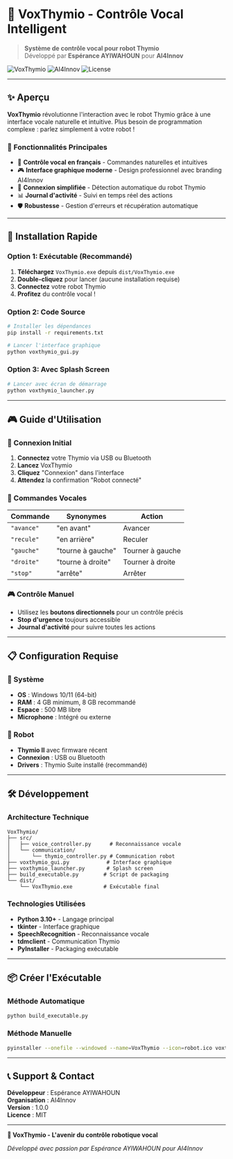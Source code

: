 # 🤖 VoxThymio - Contrôle Vocal Intelligent

> **Système de contrôle vocal pour robot Thymio**  
> Développé par **Espérance AYIWAHOUN** pour **AI4Innov**

![VoxThymio](https://img.shields.io/badge/VoxThymio-v1.0-00d4aa?style=for-the-badge&logo=robot)
![AI4Innov](https://img.shields.io/badge/AI4Innov-Innovation-00d4aa?style=for-the-badge)
![License](https://img.shields.io/badge/License-MIT-green?style=for-the-badge)

---

## ✨ Aperçu

**VoxThymio** révolutionne l'interaction avec le robot Thymio grâce à une interface vocale naturelle et intuitive. Plus besoin de programmation complexe : parlez simplement à votre robot !

### 🎯 Fonctionnalités Principales

- 🎤 **Contrôle vocal en français** - Commandes naturelles et intuitives
- 🎮 **Interface graphique moderne** - Design professionnel avec branding AI4Innov  
- 🔌 **Connexion simplifiée** - Détection automatique du robot Thymio
- 📊 **Journal d'activité** - Suivi en temps réel des actions
- 🛡️ **Robustesse** - Gestion d'erreurs et récupération automatique

---

## 🚀 Installation Rapide

### Option 1: Exécutable (Recommandé)
1. **Téléchargez** `VoxThymio.exe` depuis `dist/VoxThymio.exe`
2. **Double-cliquez** pour lancer (aucune installation requise)
3. **Connectez** votre robot Thymio
4. **Profitez** du contrôle vocal !

### Option 2: Code Source
```bash
# Installer les dépendances
pip install -r requirements.txt

# Lancer l'interface graphique
python voxthymio_gui.py
```

### Option 3: Avec Splash Screen
```bash
# Lancer avec écran de démarrage
python voxthymio_launcher.py
```

---

## 🎮 Guide d'Utilisation

### 🔌 Connexion Initial
1. **Connectez** votre Thymio via USB ou Bluetooth
2. **Lancez** VoxThymio
3. **Cliquez** "Connexion" dans l'interface
4. **Attendez** la confirmation "Robot connecté"

### 🎤 Commandes Vocales
| Commande | Synonymes | Action |
|----------|-----------|---------|
| `"avance"` | "en avant" | Avancer |
| `"recule"` | "en arrière" | Reculer |
| `"gauche"` | "tourne à gauche" | Tourner à gauche |
| `"droite"` | "tourne à droite" | Tourner à droite |
| `"stop"` | "arrête" | Arrêter |

### 🎮 Contrôle Manuel
- Utilisez les **boutons directionnels** pour un contrôle précis
- **Stop d'urgence** toujours accessible
- **Journal d'activité** pour suivre toutes les actions

---

## 📋 Configuration Requise

### 🔧 Système
- **OS** : Windows 10/11 (64-bit)
- **RAM** : 4 GB minimum, 8 GB recommandé
- **Espace** : 500 MB libre
- **Microphone** : Intégré ou externe

### 🤖 Robot
- **Thymio II** avec firmware récent
- **Connexion** : USB ou Bluetooth
- **Drivers** : Thymio Suite installé (recommandé)

---

## 🛠️ Développement

### Architecture Technique
```
VoxThymio/
├── src/
│   ├── voice_controller.py      # Reconnaissance vocale
│   └── communication/
│       └── thymio_controller.py # Communication robot
├── voxthymio_gui.py            # Interface graphique
├── voxthymio_launcher.py       # Splash screen
├── build_executable.py        # Script de packaging
└── dist/
    └── VoxThymio.exe          # Exécutable final
```

### Technologies Utilisées
- **Python 3.10+** - Langage principal
- **tkinter** - Interface graphique
- **SpeechRecognition** - Reconnaissance vocale
- **tdmclient** - Communication Thymio
- **PyInstaller** - Packaging exécutable

---

## 📦 Créer l'Exécutable

### Méthode Automatique
```bash
python build_executable.py
```

### Méthode Manuelle
```bash
pyinstaller --onefile --windowed --name=VoxThymio --icon=robot.ico voxthymio_gui.py
```

---

## 📞 Support & Contact

**Développeur** : Espérance AYIWAHOUN  
**Organisation** : AI4Innov  
**Version** : 1.0.0  
**Licence** : MIT  

---

**🎉 VoxThymio - L'avenir du contrôle robotique vocal**

*Développé avec passion par Espérance AYIWAHOUN pour AI4Innov*
